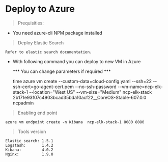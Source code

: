 Deploy to Azure
===============

> Prequisities:

* You need azure-cli NPM package installed

> Deploy Elastic Search
    
    Refer to elastic search documentation.

* With following command you can deploy to new VM in Azure

    *** You can change parameters if required ***

    time azure vm create --custom-data=cloud-config.yaml --ssh=22 --ssh-cert=go-agent-cert.pem  --no-ssh-password --vm-name=ncp-elk-stack-1 --location="West US" --vm-size="Medium" ncp-elk-stack 2b171e93f07c4903bcad35bda10acf22__CoreOS-Stable-607.0.0 ncpadmin


> Enabling end point

    azure vm endpoint create -n Kibana  ncp-elk-stack-1 8080 8080

> Tools version

    Elastic search: 1.5.1
    Logstash:       1.4.2
    Kibana:         4.0.2
    Nginx:          1.9.0

